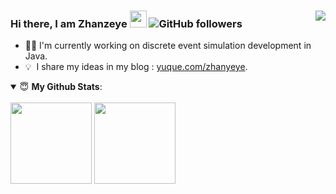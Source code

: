 ### Hi there, I am Zhanzeye  <img src="https://user-images.githubusercontent.com/5679180/79618120-0daffb80-80be-11ea-819e-d2b0fa904d07.gif" width="27px"> ![GitHub followers](https://img.shields.io/github/followers/zhanyeye?label=Follow&style=social)   <img align="right" src="https://visitor-badge.glitch.me/badge?page_id=zhanyeye" /> 

- 👨‍💻 I'm currently working on discrete event simulation development in Java.
- 💡 &nbsp;I share my ideas in my blog : [yuque.com/zhanyeye](https://www.yuque.com/zhanyeye).


<details open>
 <summary> 😇 <b>My Github Stats</b>: </summary>
 <br/>
 
  <img align="center" height="130px" src="https://github-readme-stats.vercel.app/api?username=zhanyeye&count_private=true&hide=issues&line_height=24" />
  <img align="center" height="130px" src="https://github-readme-stats.vercel.app/api/top-langs/?username=zhanyeye&layout=compact" />
 
</details>



<!--
<img align="right" width="420px" src="https://github-readme-stats.vercel.app/api?username=zhanyeye&show_icons=true&icon_color=805AD5&text_color=2edfa3&bg_color=ffffff&hide_title=true&title_color=20a0ff" alt="Zhanyeye's GitHub Stats">
-->




<!--
[![zhanyeye's github stats](https://github-readme-stats.vercel.app/api?username=zhanyeye)](https://github.com/zhanyeye)
**zhanyeye/zhanyeye** is a ✨ _special_ ✨ repository because its `README.md` (this file) appears on your GitHub profile.

Here are some ideas to get you started:

- 🔭 I’m currently working on ...
- 🌱 I’m currently learning ...
- 👯 I’m looking to collaborate on ...
- 🤔 I’m looking for help with ...
- 💬 Ask me about ...
- 📫 How to reach me: ...
- 😄 Pronouns: ...
- ⚡ Fun fact: ...
-->
